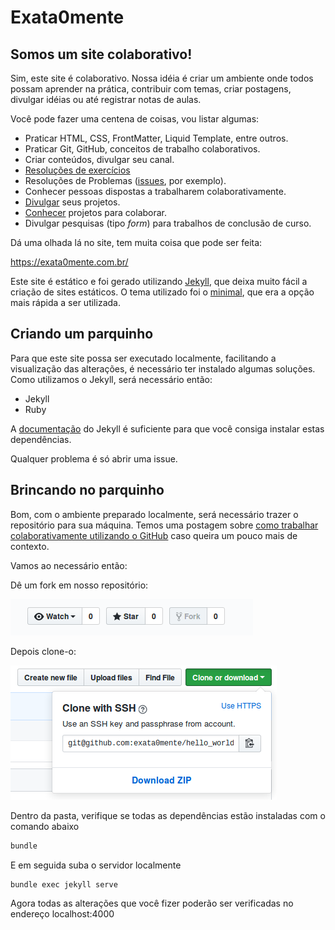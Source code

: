 # Exata0mente

## Somos um site colaborativo!

Sim, este site é colaborativo. Nossa idéia é criar um ambiente onde todos possam aprender na prática, contribuir com temas, criar postagens, divulgar idéias ou até registrar notas de aulas.

Você pode fazer uma centena de coisas, vou listar algumas:

* Praticar HTML, CSS, FrontMatter, Liquid Template, entre outros.
* Praticar Git, GitHub, conceitos de trabalho colaborativos.
* Criar conteúdos, divulgar seu canal.
* [Resoluções de exercícios](https://github.com/exata0mente/ResolucoesLivros)
* Resoluções de Problemas ([issues](https://github.com/exata0mente/exata0mente.github.io/issues), por exemplo).
* Conhecer pessoas dispostas a trabalharem colaborativamente.
* [Divulgar](https://exata0mente.com.br/projetos/) seus projetos.
* [Conhecer](https://exata0mente.com.br/projetos/) projetos para colaborar.
* Divulgar pesquisas (tipo *form*) para trabalhos de conclusão de curso.

Dá uma olhada lá no site, tem muita coisa que pode ser feita:

https://exata0mente.com.br/

Este site é estático e foi gerado utilizando [Jekyll](https://jekyllrb.com/), que deixa muito fácil a criação de sites estáticos. O tema utilizado foi o [minimal](https://pages-themes.github.io/minimal/), que era a opção mais rápida a ser utilizada.

## Criando um parquinho

Para que este site possa ser executado localmente, facilitando a visualização das alterações, é necessário ter instalado algumas soluções. Como utilizamos o Jekyll, será necessário então:

* Jekyll
* Ruby

A [documentação](https://jekyllrb.com/) do Jekyll é suficiente para que você consiga instalar estas dependências.

Qualquer problema é só abrir uma issue.

## Brincando no parquinho

Bom, com o ambiente preparado localmente, será necessário trazer o repositório para sua máquina. Temos uma postagem sobre [como trabalhar colaborativamente utilizando o GitHub](https://exata0mente.com.br/resp/como-trabalhar-colaborativamente-utilizando-o-github) caso queira um pouco mais de contexto.

Vamos ao necessário então:

Dê um fork em nosso repositório:

![Forkando um repositório](assets/manual/fork_exata0mente.png)

Depois clone-o:

![Clonando um repositório](assets/manual/clonar_exata0mente.png)

Dentro da pasta, verifique se todas as dependências estão instaladas com o comando abaixo

```bash
bundle
```

E em seguida suba o servidor localmente

```bash
bundle exec jekyll serve
```
Agora todas as alterações que você fizer poderão ser verificadas no endereço localhost:4000
